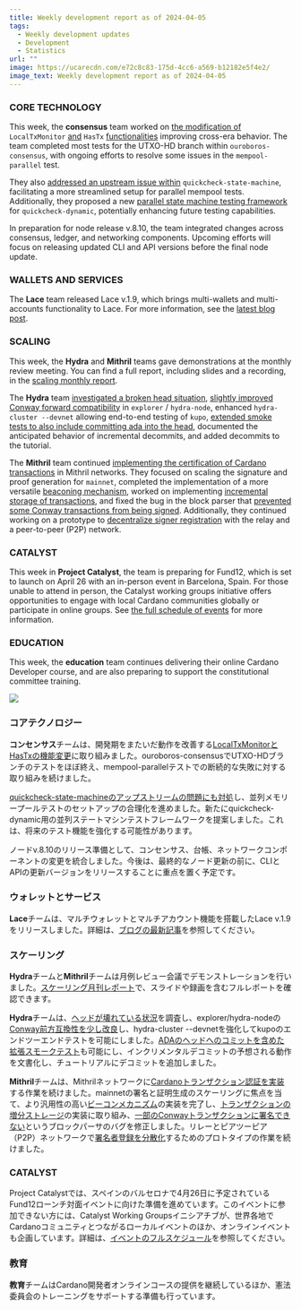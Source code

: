 ```yaml
---
title: Weekly development report as of 2024-04-05
tags:
  - Weekly development updates
  - Development
  - Statistics
url: ""
image: https://ucarecdn.com/e72c8c83-175d-4cc6-a569-b12182e5f4e2/
image_text: Weekly development report as of 2024-04-05
---
```


### CORE TECHNOLOGY

This week, the **consensus** team worked on [the modification of](https://github.com/IntersectMBO/ouroboros-consensus/issues/1009) `LocalTxMonitor` [and](https://github.com/IntersectMBO/ouroboros-consensus/issues/1009) `HasTx` [functionalities](https://github.com/IntersectMBO/ouroboros-consensus/issues/1009) improving cross-era behavior. The team completed most tests for the UTXO-HD branch within `ouroboros-consensus`, with ongoing efforts to resolve some issues in the `mempool-parallel` test.

They also [addressed an upstream issue within](https://github.com/stevana/quickcheck-state-machine/pull/43) `quickcheck-state-machine`, facilitating a more streamlined setup for parallel mempool tests. Additionally, they proposed a new [parallel state machine testing framework](https://github.com/input-output-hk/quickcheck-dynamic/pull/72) for `quickcheck-dynamic`, potentially enhancing future testing capabilities. 

In preparation for node release v.8.10, the team integrated changes across consensus, ledger, and networking components. Upcoming efforts will focus on releasing updated CLI and API versions before the final node update.

### WALLETS AND SERVICES 

The **Lace** team released Lace v.1.9, which brings multi-wallets and multi-accounts functionality to Lace. For more information, see the [latest blog post](https://www.lace.io/blog/lace-1-9-0-release). 

### SCALING

This week, the **Hydra** and **Mithril** teams gave demonstrations at the monthly review meeting. You can find a full report, including slides and a recording, in the [scaling monthly report](https://cardano-scaling.org/monthly/2024-03).

The **Hydra** team [investigated a broken head situation](https://github.com/input-output-hk/hydra/issues/1374), [slightly improved Conway forward compatibility](https://github.com/input-output-hk/hydra/pull/1373) in `explorer` / `hydra-node`, enhanced `hydra-cluster --devnet` allowing end-to-end testing of `kupo`, [extended smoke tests to also include committing ada into the head](https://github.com/input-output-hk/hydra/pull/1377), documented the anticipated behavior of incremental decommits, and added decommits to the tutorial.

The **Mithril** team continued [implementing the certification of Cardano transactions](https://github.com/input-output-hk/mithril/issues/1457) in Mithril networks. They focused on scaling the signature and proof generation for `mainnet`, completed the implementation of a more versatile [beaconing mechanism](https://github.com/input-output-hk/mithril/issues/1562), worked on implementing [incremental storage of transactions](https://github.com/input-output-hk/mithril/issues/1591), and fixed the bug in the block parser that [prevented some Conway transactions from being signed](https://github.com/input-output-hk/mithril/issues/1577). Additionally, they continued working on a prototype to [decentralize signer registration](https://github.com/input-output-hk/mithril/issues/1587) with the relay and a peer-to-peer (P2P) network.

### CATALYST

This week in **Project Catalyst**, the team is preparing for Fund12, which is set to launch on April 26 with an in-person event in Barcelona, Spain. For those unable to attend in person, the Catalyst working groups initiative offers opportunities to engage with local Cardano communities globally or participate in online groups. See [the full schedule of events](https://catalystwg.gitbook.io/docs/cwg-schedule) for more information.

### EDUCATION

This week, the **education** team continues delivering their online Cardano Developer course, and are also preparing to support the constitutional committee training.

  
  
![](https://ucarecdn.com/134e745c-7f6a-44d7-b502-a81a3e2d2e11/-/preview/-/format/auto/-/quality/smart/)

### コアテクノロジー

**コンセンサス**チームは、開発期をまたいだ動作を改善する[LocalTxMonitorとHasTxの機能変更](https://github.com/IntersectMBO/ouroboros-consensus/issues/1009)に取り組みました。ouroboros-consensusでUTXO-HDブランチのテストをほぼ終え、mempool-parallelテストでの断続的な失敗に対する取り組みを続けました。

[quickcheck-state-machineのアップストリームの問題にも対処](https://github.com/stevana/quickcheck-state-machine/pull/43)し、並列メモリープールテストのセットアップの合理化を進めました。新たにquickcheck-dynamic用の並列ステートマシンテストフレームワークを提案しました。これは、将来のテスト機能を強化する可能性があります。 

ノードv.8.10のリリース準備として、コンセンサス、台帳、ネットワークコンポーネントの変更を統合しました。今後は、最終的なノード更新の前に、CLIとAPIの更新バージョンをリリースすることに重点を置く予定です。

### ウォレットとサービス 

**Lace**チームは、マルチウォレットとマルチアカウント機能を搭載したLace v.1.9をリリースしました。詳細は、[ブログの最新記事](https://www.lace.io/blog/lace-1-9-0-release)を参照してください。 

### スケーリング

**Hydra**チームと**Mithril**チームは月例レビュー会議でデモンストレーションを行いました。[スケーリング月刊レポート](https://cardano-scaling.org/monthly/2024-03)で、スライドや録画を含むフルレポートを確認できます。

**Hydra**チームは、[ヘッドが壊れている状況](https://github.com/input-output-hk/hydra/issues/1374)を調査し、explorer/hydra-nodeの[Conway前方互換性を少し改良](https://github.com/input-output-hk/hydra/pull/1373)し、hydra-cluster --devnetを強化してkupoのエンドツーエンドテストを可能にしました。[ADAのヘッドへのコミットを含めた拡張スモークテスト](https://github.com/input-output-hk/hydra/pull/1377)も可能にし、インクリメンタルデコミットの予想される動作を文書化し、チュートリアルにデコミットを追加しました。

**Mithril**チームは、Mithrilネットワークに[Cardanoトランザクション認証を実装](https://github.com/input-output-hk/mithril/issues/1457)する作業を続けました。mainnetの署名と証明生成のスケーリングに焦点を当て、より汎用性の高い[ビーコンメカニズム](https://github.com/input-output-hk/mithril/issues/1562)の実装を完了し、[トランザクションの増分ストレージ](https://github.com/input-output-hk/mithril/issues/1591)の実装に取り組み、[一部のConwayトランザクションに署名できない](https://github.com/input-output-hk/mithril/issues/1577)というブロックパーサのバグを修正しました。リレーとピアツーピア（P2P）ネットワークで[署名者登録を分散化](https://github.com/input-output-hk/mithril/issues/1587)するためのプロトタイプの作業を続けました。

### CATALYST

Project Catalystでは、スペインのバルセロナで4月26日に予定されているFund12ローンチ対面イベントに向けた準備を進めています。このイベントに参加できない方には、Catalyst Working Groupsイニシアチブが、世界各地でCardanoコミュニティとつながるローカルイベントのほか、オンラインイベントも企画しています。詳細は、[イベントのフルスケジュール](https://catalystwg.gitbook.io/docs/cwg-schedule)を参照してください。

### 教育

**教育**チームはCardano開発者オンラインコースの提供を継続しているほか、憲法委員会のトレーニングをサポートする準備も行っています。
